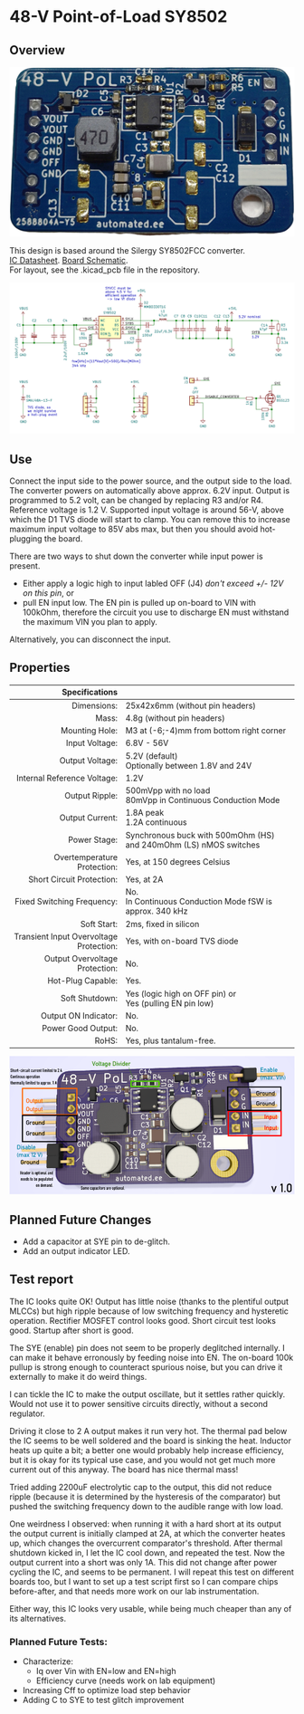 # 48-V Point-of-Load SY8502

## Overview

![](/tinypol/tinypol-board.png "Photo of the Fully Automated 48-V Tinypol 1.0")

This design is based around the Silergy SY8502FCC converter.  
[IC Datasheet](/tinypol/1809231105_Silergy-Corp-SY8502FCC_C87752.pdf). [Board Schematic](/tinypol/tinypol_color.pdf).  
For layout, see the .kicad_pcb file in the repository.

![](/tinypol/schematic.png "Schematic of the board.")

## Use

Connect the input side to the power source, and the output side to the load. The converter powers on automatically above approx. 6.2V input. Output is programmed to 5.2 volt, can be changed by replacing R3 and/or R4. Reference voltage is 1.2 V. Supported input voltage is around 56-V, above which the D1 TVS diode will start to clamp. You can remove this to increase maximum input voltage to 85V abs max, but then you should avoid hot-plugging the board.

There are two ways to shut down the converter while input power is present. 
 - Either apply a logic high to input labled OFF (J4) *don't exceed +/- 12V on this pin*, or 
 - pull EN input low. The EN pin is pulled up on-board to VIN with 100kOhm, therefore the circuit you use to discharge EN must withstand the maximum VIN you plan to apply.

 Alternatively, you can disconnect the input.

## Properties

|                          Specifications |                                                                    |
|----------------------------------------:|--------------------------------------------------------------------|
|                             Dimensions: | 25x42x6mm (without pin headers)                                    |
|                                   Mass: | 4.8g (without pin headers)                                         |
|                          Mounting Hole: | M3 at (-6;-4)mm from bottom right corner                           |
|                          Input Voltage: | 6.8V - 56V                                                         |
|                         Output Voltage: | 5.2V (default)<br>Optionally between 1.8V and 24V                  |
|             Internal Reference Voltage: | 1.2V                                                               |
|                          Output Ripple: | 500mVpp with no load<br>80mVpp in Continuous Conduction Mode       |
|                         Output Current: | 1.8A peak<br>1.2A continuous                                       |
|                            Power Stage: | Synchronous buck with 500mOhm (HS) and 240mOhm (LS) nMOS switches  |
|             Overtemperature Protection: | Yes, at 150 degrees Celsius                                        |
|               Short Circuit Protection: | Yes, at 2A                                                         |
|              Fixed Switching Frequency: | No. <br>In Continuous Conduction Mode fSW is approx. 340 kHz       |
|                             Soft Start: | 2ms, fixed in silicon                                              |
| Transient Input Overvoltage Protection: | Yes, with on-board TVS diode                                       |
|          Output Overvoltage Protection: | No.                                                                |
|                       Hot-Plug Capable: | Yes.                                                               |
|                          Soft Shutdown: | Yes (logic high on OFF pin) or<br>Yes (pulling EN pin low)         |
|                    Output ON Indicator: | No.                                                                |
|                      Power Good Output: | No.                                                                |
|                                   RoHS: | Yes, plus tantalum-free.                                           |

![](/tinypol/render.png "Render of the 48-V PoL with explanations")

## Planned Future Changes

 - Add a capacitor at SYE pin to de-glitch.
 - Add an output indicator LED.

## Test report

The IC looks quite OK! Output has little noise (thanks to the plentiful output MLCCs) but high ripple because of low switching frequency and hysteretic operation. Rectifier MOSFET control looks good. Short circuit test looks good. Startup after short is good.

The SYE (enable) pin does not seem to be properly deglitched internally. I can make it behave erronously by feeding noise into EN. The on-board 100k pullup is strong enough to counteract spurious noise, but you can drive it externally to make it do weird things.

I can tickle the IC to make the output oscillate, but it settles rather quickly. Would not use it to power sensitive circuits directly, without a second regulator.

Driving it close to 2 A output makes it run very hot. The thermal pad below the IC seems to be well soldered and the board is sinking the heat. Inductor heats up quite a bit; a better one would probably help increase efficiency, but it is okay for its typical use case, and you would not get much more current out of this anyway. The board has nice thermal mass!

Tried adding 2200uF electrolytic cap to the output, this did not reduce ripple (because it is determined by the hysteresis of the comparator) but pushed the switching frequency down to the audible range with low load. 

One weirdness I observed: when running it with a hard short at its output the output current is initially clamped at 2A, at which the converter heates up, which changes the overcurrent comparator's threshold. After thermal shutdown kicked in, I let the IC cool down, and repeated the test. Now the output current into a short was only 1A. This did not change after power cycling the IC, and seems to be permanent. I will repeat this test on different boards too, but I want to set up a test script first so I can compare chips before-after, and that needs more work on our lab instrumentation.

Either way, this IC looks very usable, while being much cheaper than any of its alternatives.

### Planned Future Tests:
 - Characterize:
   - Iq over Vin with EN=low and EN=high
   - Efficiency curve (needs work on lab equipment)
 - Increasing Cff to optimize load step behavior
 - Adding C to SYE to test glitch improvement
